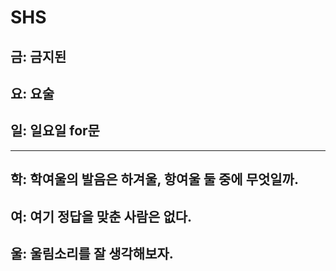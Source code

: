 # SHS

## 금: 금지된


## 요: 요술


## 일: 일요일 for문

---

## 학: 학여울의 발음은 하겨울, 항여울 둘 중에 무엇일까.

## 여: 여기 정답을 맞춘 사람은 없다.

## 울: 울림소리를 잘 생각해보자.